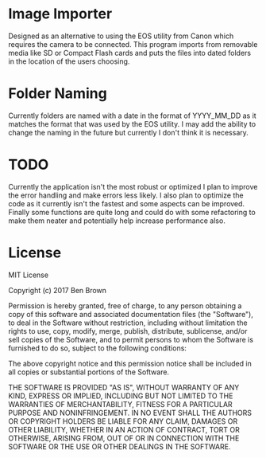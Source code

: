 # Image Importer
Designed as an alternative to using the EOS utility from Canon which requires the camera to be connected. This program imports from removable media like SD or Compact Flash cards and puts the files into dated folders in the location of the users choosing.

# Folder Naming
Currently folders are named with a date in the format of YYYY_MM_DD as it matches the format that was used by the EOS utility. I may add the ability to change the naming in the future but currently I don't think it is necessary.

# TODO
Currently the application isn't the most robust or optimized I plan to improve the error handling and make errors less likely. I also plan to optimize the code as it currently isn't the fastest and some aspects can be improved. Finally some functions are quite long and could do with some refactoring to make them neater and potentially help increase performance also.

# License
MIT License

Copyright (c) 2017 Ben Brown

Permission is hereby granted, free of charge, to any person obtaining a copy
of this software and associated documentation files (the "Software"), to deal
in the Software without restriction, including without limitation the rights
to use, copy, modify, merge, publish, distribute, sublicense, and/or sell
copies of the Software, and to permit persons to whom the Software is
furnished to do so, subject to the following conditions:

The above copyright notice and this permission notice shall be included in all
copies or substantial portions of the Software.

THE SOFTWARE IS PROVIDED "AS IS", WITHOUT WARRANTY OF ANY KIND, EXPRESS OR
IMPLIED, INCLUDING BUT NOT LIMITED TO THE WARRANTIES OF MERCHANTABILITY,
FITNESS FOR A PARTICULAR PURPOSE AND NONINFRINGEMENT. IN NO EVENT SHALL THE
AUTHORS OR COPYRIGHT HOLDERS BE LIABLE FOR ANY CLAIM, DAMAGES OR OTHER
LIABILITY, WHETHER IN AN ACTION OF CONTRACT, TORT OR OTHERWISE, ARISING FROM,
OUT OF OR IN CONNECTION WITH THE SOFTWARE OR THE USE OR OTHER DEALINGS IN THE
SOFTWARE.
